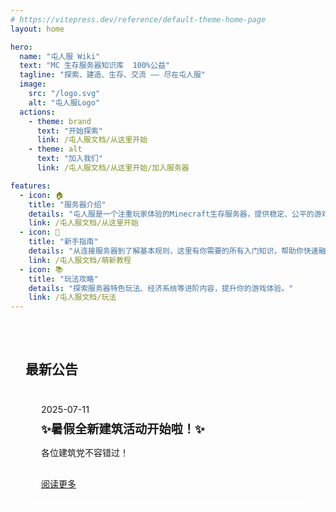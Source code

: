 ```yaml
---
# https://vitepress.dev/reference/default-theme-home-page
layout: home

hero:
  name: "屯人服 Wiki"
  text: "MC 生存服务器知识库  100%公益"
  tagline: "探索、建造、生存、交流 —— 尽在屯人服"
  image:
    src: "/logo.svg"
    alt: "屯人服Logo"
  actions:
    - theme: brand
      text: "开始探索"
      link: /屯人服文档/从这里开始
    - theme: alt
      text: "加入我们"
      link: /屯人服文档/从这里开始/加入服务器

features:
  - icon: 🏠
    title: "服务器介绍"
    details: "屯人服是一个注重玩家体验的Minecraft生存服务器，提供稳定、公平的游戏环境和丰富的社区活动。"
    link: /屯人服文档/从这里开始
  - icon: 🧭
    title: "新手指南"
    details: "从连接服务器到了解基本规则，这里有你需要的所有入门知识，帮助你快速融入屯人服的世界。"
    link: /屯人服文档/萌新教程
  - icon: 📚
    title: "玩法攻略"
    details: "探索服务器特色玩法、经济系统等进阶内容，提升你的游戏体验。"
    link: /屯人服文档/玩法
---
```





<div class="custom-home-section">
  <h2>最新公告</h2>
  <div class="announcement-list">
    <div class="announcement-item">
      <span class="date">2025-07-11</span>
      <h3>✨暑假全新建筑活动开始啦！✨</h3>
      <p>各位建筑党不容错过！</p>
      <a href="/屯人服文档/活动/暑假建筑活动">阅读更多</a>
    </div>
  </div>
</div>

<MscpoBadge />

<!-- 流体动画背景 -->
<div class="fluid-background">
  <canvas id="fluid-canvas"></canvas>
</div>

<script setup>
import { onMounted, onUnmounted, ref } from 'vue'

onMounted(() => {
  // 流体动画初始化
  const canvas = document.getElementById('fluid-canvas')
  if (!canvas) return; // 如果canvas不存在，则不执行后续操作
  const ctx = canvas.getContext('2d')
  let animationFrameId
  let observer

  // 设置画布大小
  function resizeCanvas() {
    canvas.width = window.innerWidth
    canvas.height = window.innerHeight
  }

  // 创建流体动画
  function createFluidAnimation() {
    const width = canvas.width
    const height = canvas.height
    const isDarkMode = document.documentElement.classList.contains('dark')

    // 波浪参数
    const lightModeWaves = [
      { amplitude: 25, frequency: 0.02, speed: 0.01, color: 'rgba(22, 217, 199, 0.2)', phase: 0 },
      { amplitude: 20, frequency: 0.03, speed: 0.015, color: 'rgba(22, 217, 199, 0.15)', phase: 2 },
      { amplitude: 15, frequency: 0.01, speed: 0.02, color: 'rgba(255, 199, 0, 0.1)', phase: 4 }
    ]

    const darkModeWaves = [
      { amplitude: 25, frequency: 0.02, speed: 0.01, color: 'rgba(0, 122, 204, 0.2)', phase: 0 }, // 蓝色系
      { amplitude: 20, frequency: 0.03, speed: 0.015, color: 'rgba(0, 100, 180, 0.15)', phase: 2 }, // 深一点的蓝色
      { amplitude: 15, frequency: 0.01, speed: 0.02, color: 'rgba(0, 80, 150, 0.1)', phase: 4 }    // 更深一点的蓝色
    ]

    const waves = isDarkMode ? darkModeWaves : lightModeWaves;

    function drawWave(wave) {
      ctx.beginPath()
      ctx.moveTo(0, height / 2)

      for (let x = 0; x < width; x++) {
        const y = height / 2 + Math.sin(x * wave.frequency + wave.phase) * wave.amplitude
        ctx.lineTo(x, y)
      }

      ctx.lineTo(width, height)
      ctx.lineTo(0, height)
      ctx.closePath()

      ctx.fillStyle = wave.color
      ctx.fill()

      // 更新相位
      wave.phase += wave.speed
    }

    function animate() {
      ctx.clearRect(0, 0, width, height)

      // 绘制每个波浪
      waves.forEach(drawWave)

      animationFrameId = requestAnimationFrame(animate)
    }

    // 如果已有动画帧，先取消
    if (animationFrameId) {
      cancelAnimationFrame(animationFrameId);
    }
    animate()
  }

  // 初始化并监听主题变化
  function initializeAndWatchTheme() {
    resizeCanvas()
    createFluidAnimation()

    // 监听主题变化
    observer = new MutationObserver((mutationsList) => {
      for (const mutation of mutationsList) {
        if (mutation.type === 'attributes' && mutation.attributeName === 'class') {
          // 主题变化时重新创建动画
          createFluidAnimation()
        }
      }
    });

    observer.observe(document.documentElement, { attributes: true });
  }

  window.addEventListener('resize', resizeCanvas)
  initializeAndWatchTheme()

  // 清理函数
  onUnmounted(() => {
    window.removeEventListener('resize', resizeCanvas)
    if (animationFrameId) {
      cancelAnimationFrame(animationFrameId)
    }
    if (observer) {
      observer.disconnect()
    }
  })
})
</script>

<style>
/* 流体背景样式 */
.fluid-background {
  position: fixed;
  top: 0;
  left: 0;
  width: 100%;
  height: 100%;
  z-index: -1;
  overflow: hidden;
}

#fluid-canvas {
  width: 100%;
  height: 100%;
  opacity: 0.8;
}



/* 新增主题层叠顺序 */
:root {
  --vp-z-index-nav: 999;
  --vp-z-index-sidebar: 998;
}
  transition: all 0.3s cubic-bezier(0.34, 1.56, 0.64, 1);







/* 移动端适配样式 */
@media (max-width: 956px) {
  .custom-home-section {
    padding: 1.5rem 1rem;
  }

  .announcement-list {
    grid-template-columns: 1fr;
    gap: 15px;
  }

  .announcement-item h3 {
    font-size: 1.1rem;
  }

  .announcement-item p {
    font-size: 0.9rem;
  }
}

/* 原有样式 */
.custom-home-section {
  max-width: 1152px;
  margin: 0 auto;
  padding: 2rem 1.5rem;
  position: relative;
  z-index: 1;
}

.announcement-list {
  display: grid;
  grid-template-columns: repeat(auto-fit, minmax(300px, 1fr));
  gap: 20px;
  margin-top: 1rem;
}

.announcement-item {
  background-color: var(--vp-c-bg-soft);
  border-radius: 8px;
  padding: 1.5rem;
  transition: transform 0.3s, box-shadow 0.3s;
  backdrop-filter: blur(5px);
  border: 1px solid rgba(255, 255, 255, 0.1);
}

.announcement-item:hover {
  transform: translateY(-5px);
  box-shadow: 0 5px 15px rgba(0, 0, 0, 0.1);
}

.date {
  font-size: 0.9rem;
  color: var(--vp-c-text-2);
}

.announcement-item h3 {
  margin: 0.5rem 0;
  font-size: 1.2rem;
}

.announcement-item a {
  display: inline-block;
  margin-top: 1rem;
  color: var(--vp-c-brand);
  font-weight: 500;
}

/* 增强首页内容的可读性 */
:root {
  --vp-home-hero-name-color: var(--vp-c-brand-1);
}

.VPHero .text {
  text-shadow: 0 2px 4px rgba(0, 0, 0, 0.1);
}

/* Features 区域的丝滑过渡动画 */
.VPFeatures {
  position: relative;
  z-index: 1;
}

.VPFeature {
  background-color: var(--vp-c-bg-soft);
  border-radius: 8px;
  transition: all 0.5s cubic-bezier(0.25, 0.8, 0.25, 1);
  backdrop-filter: blur(5px);
  border: 1px solid rgba(255, 255, 255, 0.1);
  opacity: 0.9;
  transform: translateY(0);
  box-shadow: 0 2px 8px rgba(0, 0, 0, 0.05);
  animation: featureAppear 0.8s ease-out forwards;
  animation-delay: calc(var(--vp-custom-block-index, 0) * 0.1s);
}

@keyframes featureAppear {
  from {
    opacity: 0;
    transform: translateY(20px);
  }
  to {
    opacity: 1;
    transform: translateY(0);
  }
}

.VPFeature:hover {
  transform: translateY(-5px) scale(1.02);
  box-shadow: 0 8px 20px rgba(0, 0, 0, 0.1);
  border-color: var(--vp-c-brand-1);
  opacity: 1;
}

.VPFeature .title {
  transition: color 0.3s ease;
}

.VPFeature:hover .title {
  color: var(--vp-c-brand-1);
}

.VPFeature .details {
  transition: color 0.3s ease;
}

/* MSCPO悬浮徽章 */
.mscpo-badge {
  position: fixed;
  bottom: 30px;
  right: 30px;
  background: rgba(22, 217, 199, 0.1);
  backdrop-filter: blur(10px);
  border: 1px solid rgba(255, 255, 255, 0.2);
  border-radius: 12px;
  padding: 15px;
  display: flex;
  align-items: center;
  gap: 12px;
  z-index: 999;
  box-shadow: 0 8px 32px rgba(0, 0, 0, 0.1);
  transition: all 0.3s cubic-bezier(0.4, 0, 0.2, 1);
}

.mscpo-badge:hover {
  transform: translateY(-3px);
  background: rgba(22, 217, 199, 0.15);
}

.mscpo-badge .logo {
  width: 40px;
  height: 40px;
  filter: drop-shadow(0 2px 4px rgba(0,0,0,0.1));
}

.mscpo-badge .content h3 {
  font-size: 0.9rem;
  color: var(--vp-c-brand-1);
  margin: 0;
}

.mscpo-badge .content p {
  font-size: 0.8rem;
  color: var(--vp-c-text-2);
  margin: 4px 0 0;
}

@media (max-width: 768px) {
  .mscpo-badge {
    bottom: 20px;
    right: 20px;
    padding: 12px;
  }
  
  .mscpo-badge .logo {
    width: 32px;
    height: 32px;
  }
}
</style>

